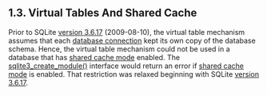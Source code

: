 ## 1\.3\. Virtual Tables And Shared Cache


Prior to SQLite [version 3\.6\.17](releaselog/3_6_17.html) (2009\-08\-10\), 
the virtual table mechanism assumes 
that each [database connection](c3ref/sqlite3.html) kept
its own copy of the database schema. Hence, the virtual table mechanism
could not be used in a database that has [shared cache mode](sharedcache.html) enabled. 
The [sqlite3\_create\_module()](c3ref/create_module.html) interface would return an error if 
[shared cache mode](sharedcache.html) is enabled. That restriction was relaxed
beginning with SQLite [version 3\.6\.17](releaselog/3_6_17.html).




